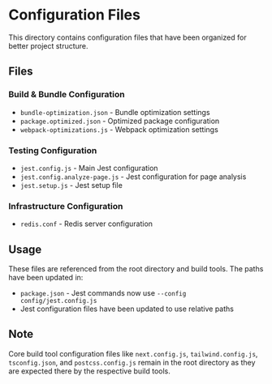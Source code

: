 # Configuration Files

This directory contains configuration files that have been organized for better project structure.

## Files

### Build & Bundle Configuration
- `bundle-optimization.json` - Bundle optimization settings
- `package.optimized.json` - Optimized package configuration
- `webpack-optimizations.js` - Webpack optimization settings

### Testing Configuration
- `jest.config.js` - Main Jest configuration
- `jest.config.analyze-page.js` - Jest configuration for page analysis
- `jest.setup.js` - Jest setup file

### Infrastructure Configuration
- `redis.conf` - Redis server configuration

## Usage

These files are referenced from the root directory and build tools. The paths have been updated in:
- `package.json` - Jest commands now use `--config config/jest.config.js`
- Jest configuration files have been updated to use relative paths

## Note

Core build tool configuration files like `next.config.js`, `tailwind.config.js`, `tsconfig.json`, and `postcss.config.js` remain in the root directory as they are expected there by the respective build tools.
